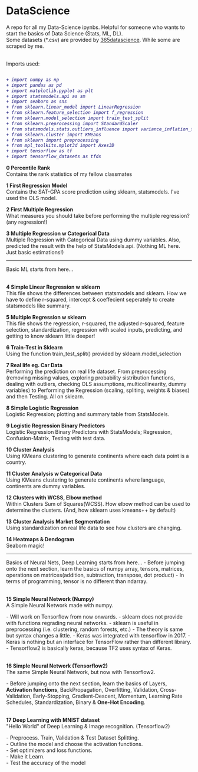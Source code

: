 # DataScience
A repo for all my Data-Science ipynbs. Helpful for someone who wants to start the basics of Data Science (Stats, ML, DL). <br>
Some datasets (*.csv) are provided by [365datascience]. While some are scraped by me.<br><br>

Imports used:
<i>
```diff

+ import numpy as np
+ import pandas as pd
+ import matplotlib.pyplot as plt
+ import statsmodels.api as sm
+ import seaborn as sns
+ from sklearn.linear_model import LinearRegression
+ from sklearn.feature_selection import f_regression
+ from sklearn.model_selection import train_test_split
+ from sklearn.preprocessing import StandardScaler
+ from statsmodels.stats.outliers_influence import variance_inflation_factor
+ from sklearn.cluster import KMeans
+ from sklearn import preprocessing
+ from mpl_toolkits.mplot3d import Axes3D
+ import tensorflow as tf
+ import tensorflow_datasets as tfds
```
</i>  

<b>0 Percentile Rank</b><br>
Contains the rank statistics of my fellow classmates

<b>1 First Regression Model</b><br>
Contains the SAT-GPA score prediction using sklearn, statsmodels. I've used the OLS model.

<b>2 First Multiple Regression</b><br>
What measures you should take before performing the multiple regression? (any regression!)

<b>3 Multiple Regression w Categorical Data</b><br>
Multiple Regression with Categorical Data using dummy variables. Also, predicted the result with the help of StatsModels.api.
(Nothing ML here. Just basic estimations!)

<hr>
Basic ML starts from here...
<br><br>

<b>4 Simple Linear Regression w sklearn</b><br>
This file shows the differences between statsmodels and sklearn. How we have to define r-squared, intercept & coeffecient seperately to create statsmodels like summary.

<b>5 Multiple Regression w sklearn</b><br>
This file shows the regression, r-squared, the adjusted r-squared, feature selection, standardization, regression with scaled inputs, predicting, and getting to know sklearn little deeper!

<b>6 Train-Test in Sklearn</b><br>
Using the function train_test_split() provided by sklearn.model_selection

<b>7 Real life eg. Car Data</b><br>
Performing the prediction on real life dataset. From preprocessing (removing missing values, exploring probability sistribution functions, dealing with outliers, checking OLS assumptions, multicollinearity, dummy variables) 
to Performing the Regression (scaling, spliting, weights & biases) and then Testing. All on sklearn.

<b>8 Simple Logistic Regression</b><br>
Logistic Regression; plotting and summary table from StatsModels.

<b>9 Logistic Regression Binary Predictors</b><br>
Logistic Regression Binary Predictors with StatsModels; Regression, Confusion-Matrix, Testing with test data.

<b>10 Cluster Analysis</b><br>
Using KMeans clustering to generate continents where each data point is a country.

<b>11 Cluster Analysis w Categorical Data</b><br>
Using KMeans clustering to generate continents where language, continents are dummy variables.

<b>12 Clusters with WCSS, Elbow method</b><br>
Within Clusters Sum of Squares(WCSS). How elbow method can be used to determine the clusters. (And, how sklearn uses kmeans++ by default)

<b>13 Cluster Analysis Market Segmentation</b><br>
Using standardization on real life data to see how clusters are changing.

<b>14 Heatmaps & Dendogram</b><br>
Seaborn magic! 

<hr>
Basics of Neural Nets, Deep Learning starts from here...
- Before jumping onto the next section, learn the basics of numpy array, tensors, matrices, operations on matrices(addition, subtraction, transpose, dot product)
- In terms of programming, tensor is no different than ndarray.
<br><br>

<b>15 Simple Neural Network (Numpy)</b><br>
A Simple Neural Network made with numpy.

\- Will work on Tensorflow from now onwards. 
\- sklearn does not provide with functions regrading neural networks. 
\- sklearn is useful in preprocessing (i.e. clustering, random forests, etc.) 
\- The theory is same but syntax changes a little.
\- Keras was integrated with tensorflow in 2017. 
\- Keras is nothing but an interface for TensorFlow rather than different library.
\- Tensorflow2 is basically keras, because TF2 uses syntax of Keras.
<br><br>

<b>16 Simple Neural Network (Tensorflow2)</b><br>
The same Simple Neural Network, but now with Tensorflow2.

\- Before jumping onto the next section, learn the basics of Layers, <b>Activation functions</b>, BackPropagation, Overfitting, Validation, Cross-Validation, Early-Stopping, Gradient-Descent, Momentum, Learning Rate Schedules,
Standardization, Binary & <b>One-Hot Encoding</b>.
<br><br>

<b>17 Deep Learning with MNIST dataset</b><br>
"Hello World" of Deep Learning & Image recognition. (Tensorflow2)

\- Preprocess. Train, Validation & Test Dataset Splitting. <br>
\- Outline the model and choose the activation functions. <br>
\- Set optimizers and loss functions. <br>
\- Make it Learn. <br>
\- Test the accuracy of the model <br>
<br><br>

[365datascience]: https://365datascience.com/ 

